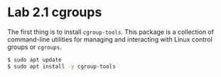 # Lab 2.1 cgroups

The first thing is to install `cgroup-tools`. This package is a collection of command-line utilities for managing and interacting with Linux control groups or `cgroups`.
```bash
$ sudo apt update
$ sudo apt install -y cgroup-tools
```

